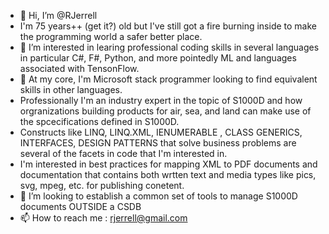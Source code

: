 - 👋 Hi, I’m @RJerrell
- I'm 75 years++ (get it?) old but I've still got a fire burning inside to make the programming world a safer better place.
- 👀 I’m interested in learing professional coding skills in several languages in particular C#, F#, Python, and more pointedly ML and languages associated with TensonFlow.
- 🌱 At my core, I'm Microsoft stack programmer looking to find equivalent skills in other languages.
- Professionally I'm an industry expert in the topic of S1000D and how orgranizations building products for air, sea, and land can make use of the spcecifications defined in S1000D.
- Constructs like LINQ, LINQ.XML, IENUMERABLE<T> , CLASS GENERICS, INTERFACES, DESIGN PATTERNS that solve business problems are several of the facets in code that I'm interested in.
- I'm interested in best practices for mapping XML to PDF documents and documentation that contains both wrtten text and media types like pics, svg, mpeg, etc. for publishing conetent.
- 💞️ I’m looking to establish a common set of tools to manage S1000D documents OUTSIDE a CSDB
- 📫 How to reach me : rjerrell@gmail.com

<!---
RJerrell/RJerrell is a ✨ special ✨ repository because its `README.md` (this file) appears on your GitHub profile.
You can click the Preview link to take a look at your changes.
--->
